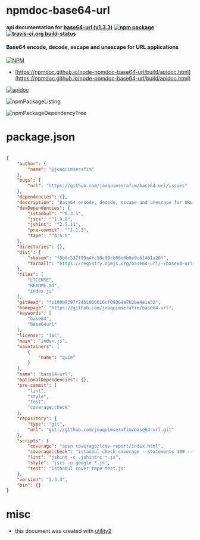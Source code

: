 # npmdoc-base64-url

#### api documentation for  [base64-url (v1.3.3)](https://github.com/joaquimserafim/base64-url)  [![npm package](https://img.shields.io/npm/v/npmdoc-base64-url.svg?style=flat-square)](https://www.npmjs.org/package/npmdoc-base64-url) [![travis-ci.org build-status](https://api.travis-ci.org/npmdoc/node-npmdoc-base64-url.svg)](https://travis-ci.org/npmdoc/node-npmdoc-base64-url)

#### Base64 encode, decode, escape and unescape for URL applications

[![NPM](https://nodei.co/npm/base64-url.png?downloads=true&downloadRank=true&stars=true)](https://www.npmjs.com/package/base64-url)

- [https://npmdoc.github.io/node-npmdoc-base64-url/build/apidoc.html](https://npmdoc.github.io/node-npmdoc-base64-url/build/apidoc.html)

[![apidoc](https://npmdoc.github.io/node-npmdoc-base64-url/build/screenCapture.buildCi.browser.%252Ftmp%252Fbuild%252Fapidoc.html.png)](https://npmdoc.github.io/node-npmdoc-base64-url/build/apidoc.html)

![npmPackageListing](https://npmdoc.github.io/node-npmdoc-base64-url/build/screenCapture.npmPackageListing.svg)

![npmPackageDependencyTree](https://npmdoc.github.io/node-npmdoc-base64-url/build/screenCapture.npmPackageDependencyTree.svg)



# package.json

```json

{
    "author": {
        "name": "@joaquimserafim"
    },
    "bugs": {
        "url": "https://github.com/joaquimserafim/base64-url/issues"
    },
    "dependencies": {},
    "description": "Base64 encode, decode, escape and unescape for URL applications",
    "devDependencies": {
        "istanbul": "^0.3.5",
        "jscs": "^1.9.0",
        "jshint": "^2.5.11",
        "pre-commit": "^1.1.3",
        "tape": "^4.6.0"
    },
    "directories": {},
    "dist": {
        "shasum": "f8b6c537f09a4fc58c99cb86e0b0e9c61461a20f",
        "tarball": "https://registry.npmjs.org/base64-url/-/base64-url-1.3.3.tgz"
    },
    "files": [
        "LICENSE",
        "README.md",
        "index.js"
    ],
    "gitHead": "fb100b8397f24b1066016cf09369a7b2be4e1a32",
    "homepage": "https://github.com/joaquimserafim/base64-url",
    "keywords": [
        "base64",
        "base64url"
    ],
    "license": "ISC",
    "main": "index.js",
    "maintainers": [
        {
            "name": "quim"
        }
    ],
    "name": "base64-url",
    "optionalDependencies": {},
    "pre-commit": [
        "lint",
        "style",
        "test",
        "coverage:check"
    ],
    "repository": {
        "type": "git",
        "url": "git://github.com/joaquimserafim/base64-url.git"
    },
    "scripts": {
        "coverage": "open coverage/lcov-report/index.html",
        "coverage:check": "istanbul check-coverage --statements 100 --functions 100 --lines 100 --branches 100",
        "lint": "jshint -c .jshintrc *.js",
        "style": "jscs -p google *.js",
        "test": "istanbul cover tape test.js"
    },
    "version": "1.3.3",
    "bin": {}
}
```



# misc
- this document was created with [utility2](https://github.com/kaizhu256/node-utility2)

